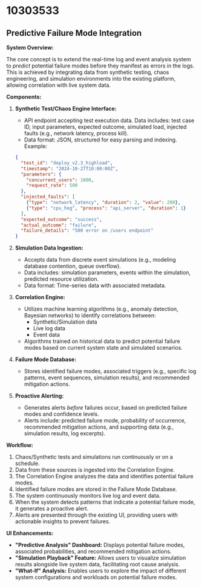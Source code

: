 # 10303533

## Predictive Failure Mode Integration

**System Overview:**

The core concept is to extend the real-time log and event analysis system to *predict* potential failure modes before they manifest as errors in the logs. This is achieved by integrating data from synthetic testing, chaos engineering, and simulation environments into the existing platform, allowing correlation with live system data.

**Components:**

1.  **Synthetic Test/Chaos Engine Interface:**
    *   API endpoint accepting test execution data. Data includes: test case ID, input parameters, expected outcome, simulated load, injected faults (e.g., network latency, process kill).
    *   Data format: JSON, structured for easy parsing and indexing. Example:

    ```json
    {
      "test_id": "deploy_v2.3_highload",
      "timestamp": "2024-10-27T10:00:00Z",
      "parameters": {
        "concurrent_users": 1000,
        "request_rate": 500
      },
      "injected_faults": [
        {"type": "network_latency", "duration": 2, "value": 200},
        {"type": "cpu_hog", "process": "api_server", "duration": 1}
      ],
      "expected_outcome": "success",
      "actual_outcome": "failure",
      "failure_details": "500 error on /users endpoint"
    }
    ```
2.  **Simulation Data Ingestion:**
    *   Accepts data from discrete event simulations (e.g., modeling database contention, queue overflow).
    *   Data includes: simulation parameters, events within the simulation, predicted resource utilization.
    *   Data format: Time-series data with associated metadata.
3.  **Correlation Engine:**
    *   Utilizes machine learning algorithms (e.g., anomaly detection, Bayesian networks) to identify correlations between:
        *   Synthetic/Simulation data
        *   Live log data
        *   Event data
    *   Algorithms trained on historical data to predict potential failure modes based on current system state and simulated scenarios.
4.  **Failure Mode Database:**
    *   Stores identified failure modes, associated triggers (e.g., specific log patterns, event sequences, simulation results), and recommended mitigation actions.
5.  **Proactive Alerting:**
    *   Generates alerts *before* failures occur, based on predicted failure modes and confidence levels.
    *   Alerts include: predicted failure mode, probability of occurrence, recommended mitigation actions, and supporting data (e.g., simulation results, log excerpts).

**Workflow:**

1.  Chaos/Synthetic tests and simulations run continuously or on a schedule.
2.  Data from these sources is ingested into the Correlation Engine.
3.  The Correlation Engine analyzes the data and identifies potential failure modes.
4.  Identified failure modes are stored in the Failure Mode Database.
5.  The system continuously monitors live log and event data.
6.  When the system detects patterns that indicate a potential failure mode, it generates a proactive alert.
7.  Alerts are presented through the existing UI, providing users with actionable insights to prevent failures.

**UI Enhancements:**

*   **"Predictive Analysis" Dashboard:** Displays potential failure modes, associated probabilities, and recommended mitigation actions.
*   **"Simulation Playback" Feature:** Allows users to visualize simulation results alongside live system data, facilitating root cause analysis.
*   **"What-If" Analysis:** Enables users to explore the impact of different system configurations and workloads on potential failure modes.
